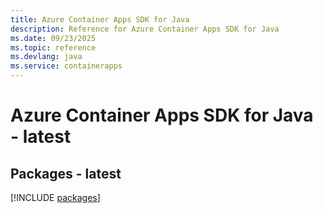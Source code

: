 ```yaml
---
title: Azure Container Apps SDK for Java
description: Reference for Azure Container Apps SDK for Java
ms.date: 09/23/2025
ms.topic: reference
ms.devlang: java
ms.service: containerapps
---
```

# Azure Container Apps SDK for Java - latest
## Packages - latest
[!INCLUDE [packages](container-apps-index.md)]